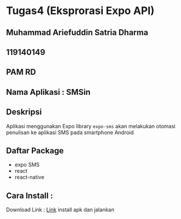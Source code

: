# Tugas4 (Eksprorasi Expo API)
## Muhammad Ariefuddin Satria Dharma
## 119140149
## PAM RD

## Nama Aplikasi : SMSin
## Deskripsi
Aplikasi menggunakan Expo library `expo-sms` akan melakukan otomasi penulisan ke aplikasi SMS pada smartphone Android
## Daftar Package
- expo SMS
- react
- react-native
## Cara Install : 
Download Link : [Link](https://drive.google.com/file/d/1rYK0scPfNQtgxR9SlyZL-ArJadOuDfzh/view?usp=sharing)
install apk dan jalankan
